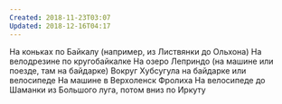```yaml
---
Created: 2018-11-23T03:07
Updated: 2018-12-16T04:17
---
```

На коньках по Байкалу (например, из Листвянки до Ольхона)
На велодрезине по кругобайкалке
На озеро Леприндо (на машине или поезде, там на байдарке)
Вокруг Хубсугула на байдарке или велосипеде
На машине в Верхоленск
Фролиха
На велосипеде до Шаманки из Большого луга, потом вниз по Иркуту